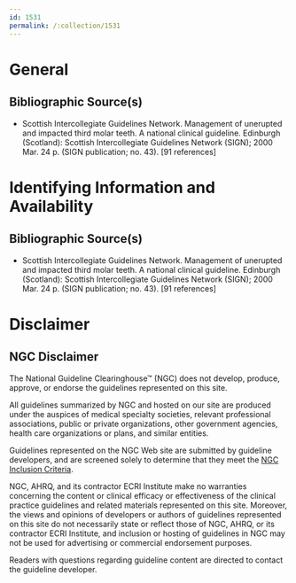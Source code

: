 ```yaml
---
id: 1531
permalink: /:collection/1531
---
```


# General

## Bibliographic Source(s)

- Scottish Intercollegiate Guidelines Network. Management of unerupted and impacted third molar teeth. A national clinical guideline. Edinburgh (Scotland): Scottish Intercollegiate Guidelines Network (SIGN); 2000 Mar. 24 p. (SIGN publication; no. 43). [91 references]

# Identifying Information and Availability

## Bibliographic Source(s)

- Scottish Intercollegiate Guidelines Network. Management of unerupted and impacted third molar teeth. A national clinical guideline. Edinburgh (Scotland): Scottish Intercollegiate Guidelines Network (SIGN); 2000 Mar. 24 p. (SIGN publication; no. 43). [91 references]

# Disclaimer

## NGC Disclaimer

The National Guideline Clearinghouse™ (NGC) does not develop, produce, approve, or endorse the guidelines represented on this site.

All guidelines summarized by NGC and hosted on our site are produced under the auspices of medical specialty societies, relevant professional associations, public or private organizations, other government agencies, health care organizations or plans, and similar entities.

Guidelines represented on the NGC Web site are submitted by guideline developers, and are screened solely to determine that they meet the [NGC Inclusion Criteria](/help-and-about/summaries/inclusion-criteria).

NGC, AHRQ, and its contractor ECRI Institute make no warranties concerning the content or clinical efficacy or effectiveness of the clinical practice guidelines and related materials represented on this site. Moreover, the views and opinions of developers or authors of guidelines represented on this site do not necessarily state or reflect those of NGC, AHRQ, or its contractor ECRI Institute, and inclusion or hosting of guidelines in NGC may not be used for advertising or commercial endorsement purposes.

Readers with questions regarding guideline content are directed to contact the guideline developer.

